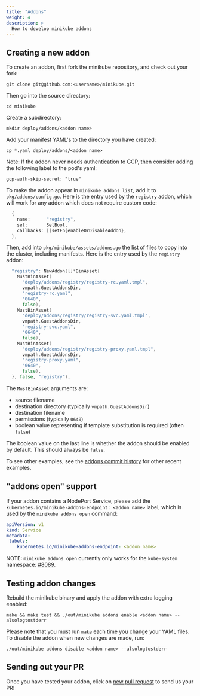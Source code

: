 ```yaml
---
title: "Addons"
weight: 4
description: >
  How to develop minikube addons
---
```


## Creating a new addon

To create an addon, first fork the minikube repository, and check out your fork:

`git clone git@github.com:<username>/minikube.git`

Then go into the source directory:

`cd minikube`

Create a subdirectory:

`mkdir deploy/addons/<addon name>`

Add your manifest YAML's to the directory you have created:

`cp *.yaml deploy/addons/<addon name>`

Note: If the addon never needs authentication to GCP, then consider adding the following label to the pod's yaml:

`gcp-auth-skip-secret: "true"`

To make the addon appear in `minikube addons list`, add it to `pkg/addons/config.go`. Here is the entry used by the `registry` addon, which will work for any addon which does not require custom code:

```go
  {
    name:      "registry",
    set:       SetBool,
    callbacks: []setFn{enableOrDisableAddon},
  },
```

Then, add into `pkg/minikube/assets/addons.go` the list of files to copy into the cluster, including manifests. Here is the entry used by the `registry` addon:

```go
  "registry": NewAddon([]*BinAsset{
    MustBinAsset(
      "deploy/addons/registry/registry-rc.yaml.tmpl",
      vmpath.GuestAddonsDir,
      "registry-rc.yaml",
      "0640",
      false),
    MustBinAsset(
      "deploy/addons/registry/registry-svc.yaml.tmpl",
      vmpath.GuestAddonsDir,
      "registry-svc.yaml",
      "0640",
      false),
    MustBinAsset(
      "deploy/addons/registry/registry-proxy.yaml.tmpl",
      vmpath.GuestAddonsDir,
      "registry-proxy.yaml",
      "0640",
      false),
  }, false, "registry"),
```

The `MustBinAsset` arguments are:

* source filename
* destination directory (typically `vmpath.GuestAddonsDir`)
* destination filename
* permissions (typically `0640`)
* boolean value representing if template substitution is required (often `false`)

The boolean value on the last line is whether the addon should be enabled by default. This should always be `false`.

To see other examples, see the [addons commit history](https://github.com/kubernetes/minikube/commits/master/deploy/addons) for other recent examples.

## "addons open" support

If your addon contains a NodePort Service, please add the `kubernetes.io/minikube-addons-endpoint: <addon name>` label, which is used by the  `minikube addons open` command:

```yaml
apiVersion: v1
kind: Service
metadata:
 labels:
    kubernetes.io/minikube-addons-endpoint: <addon name>
```

NOTE: `minikube addons open` currently only works for the `kube-system` namespace: [#8089](https://github.com/kubernetes/minikube/issues/8089).

## Testing addon changes

Rebuild the minikube binary and apply the addon with extra logging enabled:

```shell
make && make test && ./out/minikube addons enable <addon name> --alsologtostderr
```

Please note that you must run `make` each time you change your YAML files. To disable the addon when new changes are made, run:

```shell
./out/minikube addons disable <addon name> --alsologtostderr
```

## Sending out your PR

Once you have tested your addon, click on [new pull request](https://github.com/kubernetes/minikube/compare) to send us your PR!
